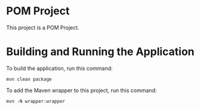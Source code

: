 POM Project
===========

This project is a POM Project.


Building and Running the Application
====================================

To build the application, run this command:

```
mvn clean package
```

To add the Maven wrapper to this project, run this command:

```
mvn -N wrapper:wrapper
```
